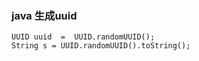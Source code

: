 ### java 生成uuid
```
UUID uuid  =  UUID.randomUUID();   
String s = UUID.randomUUID().toString();
```
